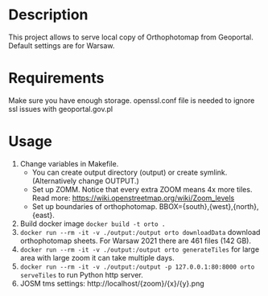 # Description
This project allows to serve local copy of Orthophotomap from Geoportal.
Default settings are for Warsaw.

# Requirements
Make sure you have enough storage.
openssl.conf file is needed to ignore ssl issues with geoportal.gov.pl

# Usage
1. Change variables in Makefile. 
    - You can create output directory (output) or create symlink. (Alternatively change OUTPUT.) 
    - Set up ZOMM. Notice that every extra ZOOM means 4x more tiles. Read more: https://wiki.openstreetmap.org/wiki/Zoom_levels
    - Set up boundaries of orthophotomap. BBOX={south},{west},{north},{east}.
2. Build docker image `docker build -t orto .`
3. `docker run --rm -it -v ./output:/output orto downloadData` download orthophotomap sheets. For Warsaw 2021 there are 461 files (142 GB).
4. `docker run --rm -it -v ./output:/output orto generateTiles` for large area with large zoom it can take multiple days.
5. `docker run --rm -it -v ./output:/output -p 127.0.0.1:80:8000 orto serveTiles` to run Python http server.
6. JOSM tms settings: http://localhost/{zoom}/{x}/{y}.png
